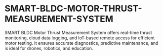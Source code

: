 # SMART-BLDC-MOTOR-THRUST-MEASUREMENT-SYSTEM
SMART BLDC Motor Thrust Measurement System offers real-time thrust monitoring, cloud data logging, and IoT-based remote access for efficient motor testing. It ensures accurate diagnostics, predictive maintenance, and is ideal for drones, robotics, and education.
